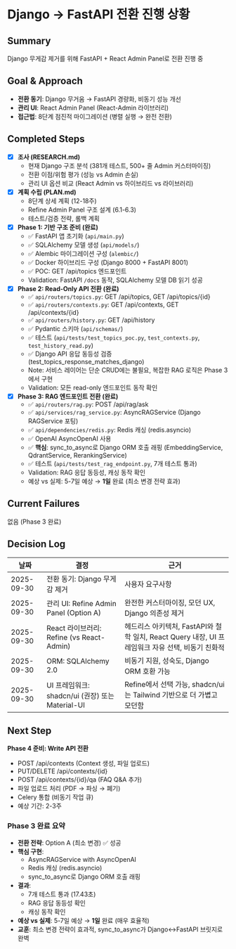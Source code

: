 # Django → FastAPI 전환 진행 상황

## Summary
Django 무게감 제거를 위해 FastAPI + React Admin Panel로 전환 진행 중

## Goal & Approach
- **전환 동기**: Django 무거움 → FastAPI 경량화, 비동기 성능 개선
- **관리 UI**: React Admin Panel (React-Admin 라이브러리)
- **접근법**: 8단계 점진적 마이그레이션 (병렬 실행 → 완전 전환)

## Completed Steps
- [x] **조사 (RESEARCH.md)**
  - 현재 Django 구조 분석 (381개 테스트, 500+ 줄 Admin 커스터마이징)
  - 전환 이점/위험 평가 (성능 vs Admin 손실)
  - 관리 UI 옵션 비교 (React Admin vs 하이브리드 vs 라이브러리)
- [x] **계획 수립 (PLAN.md)**
  - 8단계 상세 계획 (12-18주)
  - Refine Admin Panel 구조 설계 (6.1-6.3)
  - 테스트/검증 전략, 롤백 계획
- [x] **Phase 1: 기반 구조 준비 (완료)**
  - ✅ FastAPI 앱 초기화 (`api/main.py`)
  - ✅ SQLAlchemy 모델 생성 (`api/models/`)
  - ✅ Alembic 마이그레이션 구성 (`alembic/`)
  - ✅ Docker 하이브리드 구성 (Django 8000 + FastAPI 8001)
  - ✅ POC: GET /api/topics 엔드포인트
  - Validation: FastAPI `/docs` 동작, SQLAlchemy 모델 DB 읽기 성공
- [x] **Phase 2: Read-Only API 전환 (완료)**
  - ✅ `api/routers/topics.py`: GET /api/topics, GET /api/topics/{id}
  - ✅ `api/routers/contexts.py`: GET /api/contexts, GET /api/contexts/{id}
  - ✅ `api/routers/history.py`: GET /api/history
  - ✅ Pydantic 스키마 (`api/schemas/`)
  - ✅ 테스트 (`api/tests/test_topics_poc.py`, `test_contexts.py`, `test_history_read.py`)
  - ✅ Django API 응답 동등성 검증 (test_topics_response_matches_django)
  - Note: 서비스 레이어는 단순 CRUD에는 불필요, 복잡한 RAG 로직은 Phase 3에서 구현
  - Validation: 모든 read-only 엔드포인트 동작 확인
- [x] **Phase 3: RAG 엔드포인트 전환 (완료)**
  - ✅ `api/routers/rag.py`: POST /api/rag/ask
  - ✅ `api/services/rag_service.py`: AsyncRAGService (Django RAGService 포팅)
  - ✅ `api/dependencies/redis.py`: Redis 캐싱 (redis.asyncio)
  - ✅ OpenAI AsyncOpenAI 사용
  - ✅ **핵심**: sync_to_async로 Django ORM 호출 래핑 (EmbeddingService, QdrantService, RerankingService)
  - ✅ 테스트 (`api/tests/test_rag_endpoint.py`, 7개 테스트 통과)
  - Validation: RAG 응답 동등성, 캐싱 동작 확인
  - 예상 vs 실제: 5-7일 예상 → **1일** 완료 (최소 변경 전략 효과)

## Current Failures
없음 (Phase 3 완료)

## Decision Log
| 날짜 | 결정 | 근거 |
|------|------|------|
| 2025-09-30 | 전환 동기: Django 무게감 제거 | 사용자 요구사항 |
| 2025-09-30 | 관리 UI: Refine Admin Panel (Option A) | 완전한 커스터마이징, 모던 UX, Django 의존성 제거 |
| 2025-09-30 | React 라이브러리: Refine (vs React-Admin) | 헤드리스 아키텍처, FastAPI와 철학 일치, React Query 내장, UI 프레임워크 자유 선택, 비동기 친화적 |
| 2025-09-30 | ORM: SQLAlchemy 2.0 | 비동기 지원, 성숙도, Django ORM 호환 가능 |
| 2025-09-30 | UI 프레임워크: shadcn/ui (권장) 또는 Material-UI | Refine에서 선택 가능, shadcn/ui는 Tailwind 기반으로 더 가볍고 모던함 |

## Next Step
**Phase 4 준비: Write API 전환**
- POST /api/contexts (Context 생성, 파일 업로드)
- PUT/DELETE /api/contexts/{id}
- POST /api/contexts/{id}/qa (FAQ Q&A 추가)
- 파일 업로드 처리 (PDF → 파싱 → 폐기)
- Celery 통합 (비동기 작업 큐)
- 예상 기간: 2-3주

### Phase 3 완료 요약
- **전환 전략**: Option A (최소 변경) ✅ 성공
- **핵심 구현**:
  - AsyncRAGService with AsyncOpenAI
  - Redis 캐싱 (redis.asyncio)
  - sync_to_async로 Django ORM 호출 래핑
- **결과**:
  - 7개 테스트 통과 (17.43초)
  - RAG 응답 동등성 확인
  - 캐싱 동작 확인
- **예상 vs 실제**: 5-7일 예상 → **1일** 완료 (매우 효율적)
- **교훈**: 최소 변경 전략이 효과적, sync_to_async가 Django↔FastAPI 브릿지로 완벽
